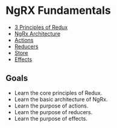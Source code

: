 # NgRX Fundamentals

* [3 Principles of Redux](./3-principles-of-redux.md)
* [NgRx Architecture](./architecture.md)
* [Actions](./actions.md)
* [Reducers](./reducers.md)
* [Store](./store.md)
* [Effects](./effects.md)

## Goals

* Learn the core principles of Redux.
* Learn the basic architecture of NgRx.
* Learn the purpose of actions.
* Learn the purpose of reducers.
* Learn the purpose of effects.